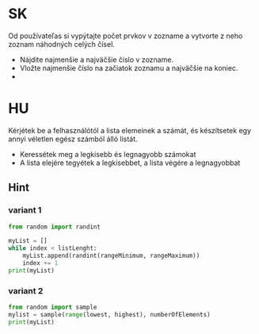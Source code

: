 # SK
Od používateľas si vypýtajte počet prvkov v zozname a vytvorte z neho zoznam náhodných celých čísel.

- Nájdite najmenšie a najväčšie číslo v zozname.
- Vložte najmenšie číslo na začiatok zoznamu a najväčšie na koniec.
- 
# HU
Kérjétek be a felhasználótól a lista elemeinek a számát, és készítsetek egy annyi véletlen egész számból álló listát. 

- Keressétek meg a legkisebb és legnagyobb számokat
- A lista elejére tegyétek a legkisebbet, a lista végére a legnagyobbat


## Hint
### variant 1
```py
from random import randint

myList = []
while index < listLenght:
    myList.append(randint(rangeMinimum, rangeMaximum))
    index += 1
print(myList)

```
### variant 2
```py
from random import sample
mylist = sample(range(lowest, highest), numberOfElements)
print(myList)
```